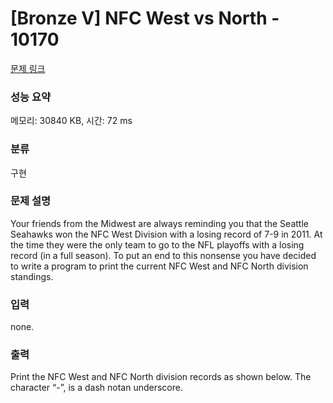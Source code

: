 # [Bronze V] NFC West vs North - 10170 

[문제 링크](https://www.acmicpc.net/problem/10170) 

### 성능 요약

메모리: 30840 KB, 시간: 72 ms

### 분류

구현

### 문제 설명

<p>Your friends from the Midwest are always reminding you that the Seattle Seahawks won the NFC West Division with a losing record of 7-9 in 2011. At the time they were the only team to go to the NFL playoffs with a losing record (in a full season). To put an end to this nonsense you have decided to write a program to print the current NFC West and NFC North division standings.</p>

### 입력 

 <p>none.</p>

### 출력 

 <p>Print the NFC West and NFC North division records as shown below. The character “-”, is a dash notan underscore. </p>

